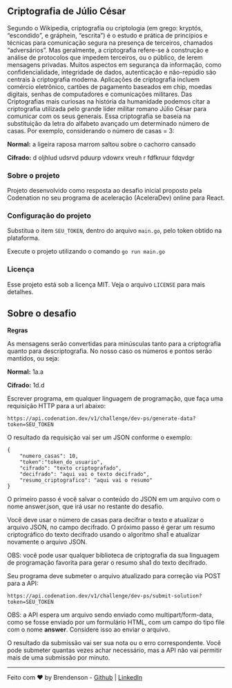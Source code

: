 ## Criptografia de Júlio César
Segundo o Wikipedia, criptografia ou criptologia (em grego: kryptós, “escondido”, e gráphein, “escrita”) é o estudo e prática de princípios e técnicas para comunicação segura na presença de terceiros, chamados “adversários”. Mas geralmente, a criptografia refere-se à construção e análise de protocolos que impedem terceiros, ou o público, de lerem mensagens privadas. Muitos aspectos em segurança da informação, como confidencialidade, integridade de dados, autenticação e não-repúdio são centrais à criptografia moderna. Aplicações de criptografia incluem comércio eletrônico, cartões de pagamento baseados em chip, moedas digitais, senhas de computadores e comunicações militares. Das Criptografias mais curiosas na história da humanidade podemos citar a criptografia utilizada pelo grande líder militar romano Júlio César para comunicar com os seus generais. Essa criptografia se baseia na substituição da letra do alfabeto avançado um determinado número de casas. Por exemplo, considerando o número de casas = 3:

<b>Normal:</b> a ligeira raposa marrom saltou sobre o cachorro cansado

<b>Cifrado:</b> d oljhlud udsrvd pduurp vdowrx vreuh r fdfkruur fdqvdgr

### Sobre o projeto
Projeto desenvolvido como resposta ao desafio inicial proposto pela Codenation no seu programa de aceleração (AceleraDev) online para React.

### Configuração do projeto
Substitua o item `SEU_TOKEN`, dentro do arquivo `main.go`, pelo token obtido na plataforma.

Execute o projeto utilizando o comando `go run main.go`

### Licença
Esse projeto está sob a licença MIT. Veja o arquivo `LICENSE` para mais detalhes.

## Sobre o desafio

<b>Regras</b>

As mensagens serão convertidas para minúsculas tanto para a criptografia quanto para descriptografia.
No nosso caso os números e pontos serão mantidos, ou seja:

<b>Normal:</b> 1a.a

<b>Cifrado:</b> 1d.d

Escrever programa, em qualquer linguagem de programação, que faça uma requisição HTTP para a url abaixo:
```
https://api.codenation.dev/v1/challenge/dev-ps/generate-data?token=SEU_TOKEN
```

O resultado da requisição vai ser um JSON conforme o exemplo:

```
{
	"numero_casas": 10,
	"token":"token_do_usuario",
	"cifrado": "texto criptografado",
	"decifrado": "aqui vai o texto decifrado",
	"resumo_criptografico": "aqui vai o resumo"
}
```

O primeiro passo é você salvar o conteúdo do JSON em um arquivo com o nome answer.json, que irá usar no restante do desafio.

Você deve usar o número de casas para decifrar o texto e atualizar o arquivo JSON, no campo decifrado. O próximo passo é gerar um resumo criptográfico do texto decifrado usando o algoritmo sha1 e atualizar novamente o arquivo JSON. 

OBS: você pode usar qualquer biblioteca de criptografia da sua linguagem de programação favorita para gerar o resumo sha1 do texto decifrado.

Seu programa deve submeter o arquivo atualizado para correção via POST para a API:

```
https://api.codenation.dev/v1/challenge/dev-ps/submit-solution?token=SEU_TOKEN
```

OBS: a API espera um arquivo sendo enviado como multipart/form-data, como se fosse enviado por um formulário HTML, com um campo do tipo file com o nome <b>answer</b>. Considere isso ao enviar o arquivo.

O resultado da submissão vai ser sua nota ou o erro correspondente. Você pode submeter quantas vezes achar necessário, mas a API não vai permitir mais de uma submissão por minuto.

---
Feito com ♥️ by Brendenson - [Github](https://github.com/trylix/) | [LinkedIn](https://www.linkedin.com/in/dobrendenson/)